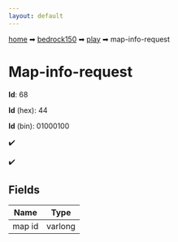 ```yaml
---
layout: default
---
```


[home](/) ➡ [bedrock150](/protocol/bedrock150) ➡ [play](/protocol/bedrock150/play) ➡ map-info-request

# Map-info-request

**Id**: 68

**Id** (hex): 44

**Id** (bin): 01000100

✔️

✔️

## Fields

Name | Type
---|---
map id | varlong

